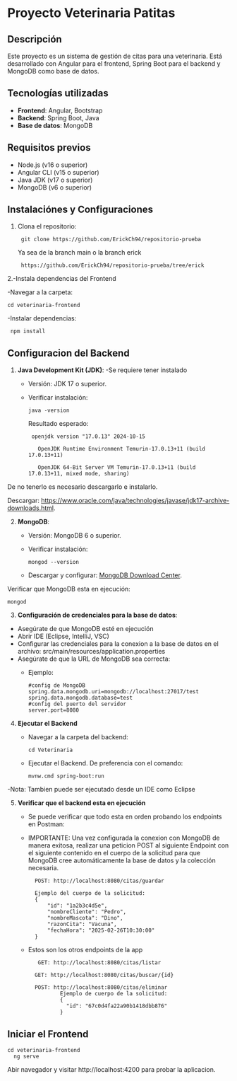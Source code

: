 # Proyecto Veterinaria Patitas

## Descripción
Este proyecto es un sistema de gestión de citas para una veterinaria. Está desarrollado con Angular para el frontend, Spring Boot para el backend y MongoDB como base de datos.

## Tecnologías utilizadas
- **Frontend**: Angular, Bootstrap
- **Backend**: Spring Boot, Java
- **Base de datos**: MongoDB

## Requisitos previos
- Node.js (v16 o superior)
- Angular CLI (v15 o superior)
- Java JDK (v17 o superior)
- MongoDB (v6 o superior)

## Instalaciónes y Configuraciones

1. Clona el repositorio:
   
		git clone https://github.com/ErickCh94/repositorio-prueba
		
   Ya sea de la branch main o la branch erick
   
   		https://github.com/ErickCh94/repositorio-prueba/tree/erick
   
2.-Instala dependencias del Frontend

-Navegar a la carpeta:
    
    cd veterinaria-frontend

-Instalar dependencias:

     npm install
	
## Configuracion del Backend

1. **Java Development Kit (JDK)**:
   -Se requiere tener instalado
   - Versión: JDK 17 o superior.
   - Verificar instalación:
     
         java -version
     
	 Resultado esperado:

	      openjdk version "17.0.13" 2024-10-15

		    OpenJDK Runtime Environment Temurin-17.0.13+11 (build 17.0.13+11)

		    OpenJDK 64-Bit Server VM Temurin-17.0.13+11 (build 17.0.13+11, mixed mode, sharing)
	
De no tenerlo es necesario descargarlo e instalarlo.

Descargar: https://www.oracle.com/java/technologies/javase/jdk17-archive-downloads.html.


2. **MongoDB**:
   - Versión: MongoDB 6 o superior.
   - Verificar instalación:

         mongod --version

   - Descargar y configurar: [MongoDB Download Center](https://www.mongodb.com/try/download/community).

Verificar que MongoDB esta en ejecución:

    mongod

3. **Configuración de credenciales para la base de datos**:
	
- Asegúrate de que MongoDB esté en ejecución
- Abrir IDE (Eclipse, IntelliJ, VSC)
- Configurar las credenciales para la conexion a la base de datos en el archivo: src/main/resources/application.properties
- Asegúrate de que la URL de MongoDB sea correcta:
  - Ejemplo:
    
		#config de MongoDB
		spring.data.mongodb.uri=mongodb://localhost:27017/test
		spring.data.mongodb.database=test
		#config del puerto del servidor
		server.port=8080

4. **Ejecutar el Backend**
	- Navegar a la carpeta del backend:

	      cd Veterinaria
   
	- Ejecutar el Backend. De preferencia con el comando:
 
	      mvnw.cmd spring-boot:run
 
  -Nota: Tambien puede ser ejecutado desde un IDE como Eclipse
	
5. **Verificar que el backend esta en ejecución**
   
	- Se puede verificar que todo esta en orden probando los endpoints en Postman:
	- IMPORTANTE: Una vez configurada la conexion con MongoDB de manera exitosa, realizar una peticion POST al siguiente Endpoint con el siguiente contenido en el cuerpo de la solicitud para que MongoDB cree automáticamente la base de datos y la colección necesaria.

 			POST: http://localhost:8080/citas/guardar

   			Ejemplo del cuerpo de la solicitud:
			{
				"id": "1a2b3c4d5e",
				"nombreCliente": "Pedro",
				"nombreMascota": "Dino",
				"razonCita": "Vacuna",
				"fechaHora": "2025-02-26T10:30:00"
			}
   
	- Estos son los otros endpoints de la app
						
			 GET: http://localhost:8080/citas/listar
              	 	
        	GET: http://localhost:8080/citas/buscar/{id}
              	
        	POST: http://localhost:8080/citas/eliminar 
              		Ejemplo de cuerpo de la solicitud:
              		{
              		  "id": "67c0d4fa22a90b1418dbb876"
              		}
 	
## Iniciar el Frontend
	
    cd veterinaria-frontend
	  ng serve
	
Abir navegador y visitar http://localhost:4200 para probar la aplicacion.
